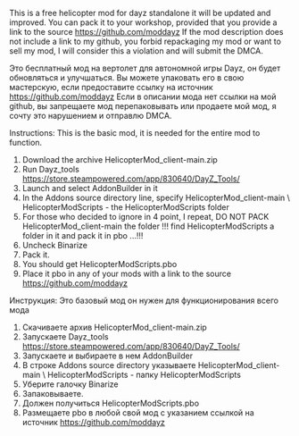 This is a free helicopter mod for dayz standalone it will be updated and improved.
You can pack it to your workshop, provided that you provide a link to the source https://github.com/moddayz
If the mod description does not include a link to my github, you forbid repackaging my mod or want to sell my mod, I will consider this a violation and will submit the DMCA.

Это бесплатный мод на вертолет для автономной игры Dayz, он будет обновляться и улучшаться.
Вы можете упаковать его в свою мастерскую, если предоставите ссылку на источник https://github.com/moddayz
Если в описании мода нет ссылки на мой github, вы запрещаете мод перепаковывать или продаете мой мод, я сочту это нарушением и отправлю DMCA.



Instructions:
This is the basic mod, it is needed for the entire mod to function.
1. Download the archive HelicopterMod_client-main.zip
2. Run Dayz_tools https://store.steampowered.com/app/830640/DayZ_Tools/
3. Launch and select AddonBuilder in it
4. In the Addons source directory line, specify  HelicopterMod_client-main \ HelicopterModScripts - the HelicopterModScripts folder
5. For those who decided to ignore in 4 point, I repeat, DO NOT PACK HelicopterMod_client-main the folder !!! find HelicopterModScripts a folder in it and pack it in pbo ...!!!
6. Uncheck Binarize
7. Pack it.
8. You should get HelicopterModScripts.pbo
9. Place it pbo in any of your mods with a link to the source https://github.com/moddayz



Инструкция:
Это базовый мод он нужен для функционирования всего мода
1. Скачиваете архив HelicopterMod_client-main.zip
2. Запускаете Dayz_tools https://store.steampowered.com/app/830640/DayZ_Tools/
3. Запускаете и выбираете в нем AddonBuilder
4. В строке Addons source directory указываете HelicopterMod_client-main \ HelicopterModScripts -  папку  HelicopterModScripts
5. Уберите галочку Binarize
6. Запаковываете.
7. Должен получиться HelicopterModScripts.pbo
8. Размещаете pbo в любой свой мод с указанием ссылкой на источник https://github.com/moddayz
